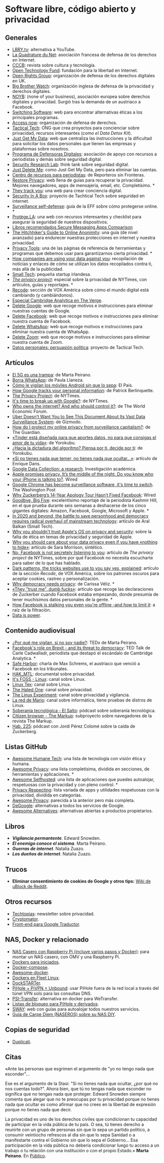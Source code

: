# Software libre, código abierto y privacidad

## Generales

- [LBRY.tv](https://lbry.com/): alternativa a YouTube.
- [La Quadrature du Net](https://www.laquadrature.net/es/): asociación francesa de defensa de los derechos en Internet.
- [CCCB](http://lab.cccb.org/es/que-es/): revista sobre cultura y tecnología.
- [Open Technology Fund](https://www.opentech.fund/): fundación para la libertad en Internet.
- [Open Rights Group](https://www.openrightsgroup.org/): organización de defensa de los derechos digitales en UK.
- [Big Brother Watch](https://bigbrotherwatch.org.uk/): organización inglesa de defensa de la privacidad y derechos digitales.
- [NOYB](https://noyb.eu/): (none of your business), asociación europea sobre derechos digitales y privacidad. Surgió tras la demanda de un austriaco a Facebook.
- [Switching Software](https://swiso.org/): web para encontrar alternativas éticas a los principales programas.
- [Access now](https://www.accessnow.org/): organización de defensa de derechos.
- [Tactical Tech](https://tacticaltech.org): ONG que crea proyectos para concienciar sobre privacidad, recursos interesantes (*como el Data Detox Kit*).
- [Just Get My Data](https://justgetmydata.com/es): web que centraliza las instrucciones y la dificultad para solicitar los datos personales que tienen las empresas y plataformas sobre nosotros.
- [Programa de Defensoras Digitales](https://www.digitaldefenders.org/es/bienvenida/): asociación de apoyo con recursos a periodistas y demás sobre seguridad digital.
- [Security Research Lab](https://srlabs.de/): think tank sobre seguridad digital.
- [Just Delete Me](https://justdeleteme.xyz/es): como Just Get My Data, pero para eliminar las cuentas.
- [Centro de recursos para periodistas](https://helpdesk.rsf.org/): de Reporteros sin Fronteras.
- [Restore Privacy](https://restoreprivacy.com): web llena de guías para recuperar la privacidad. Mejores navegadores, apps de mensajería, email, etc. Completísimo. *
- [They track you](https://theytrackyou.com/): una web para crear conciencia digital.
- [Security In A Box](https://securityinabox.org/en/): proyecto de Tachtical Tech sobre seguridad en internet.
- [Surveillance self-defense](https://ssd.eff.org/): guía de la EFF sobre cómo protegerse online. *
- [Protége.LA](https://protege.la/): una web con recursos interesantes y checklist para asegurar la seguridad de nuestros dispositivos.
- [Libros recomendados Secure Messaging Apps Comparison](https://www.securemessagingapps.com/books/)
- [The Hitchhiker's Guide to Online Anonimity](https://anonymousplanet.github.io/thgtoa/guide.html): una guía (de nivel avanzado) para endurecer nuestras protecciones en internet y nuestra privacidad.
- [Privacy Tools](https://privacytools.io/): una de las páginas de referencia de herramientas y programas que debemos usar para garantizarnos cierta privacidad. *
- [How companies are using your data against you](https://www.cupwire.com/data-abuse/): recopilación de noticias y enlaces de cómo se utilizan los datos recopilados contra ti, más allá de la publicidad.
- [Small Tech](https://small-tech.org/): pequeña startup irlandesa.
- [*The privacy project*](https://www.nytimes.com/interactive/2019/opinion/internet-privacy-project.html): especial sobre la privacidad de NYTimes, con artículos, guías y reportajes. *
- [Recode](https://www.vox.com/recode): sección de VOX América sobre cómo el mundo digital está cambiando (y cambiándonos).
- [Especial Cambridge Analytica en The Verge](https://www.theverge.com/2018/4/10/17165130/facebook-cambridge-analytica-scandal).
- [Delete Google](https://deletegoogle.com/): web que recoge motivos e instrucciones para eliminar nuestras cuentas de Google.
- [Delete Facebook](https://deletefacebook.com/): web que recoge motivos e instrucciones para eliminar nuestra cuenta de Facebook.
- [Delete WhatsApp](https://deletewhatsapp.com/): web que recoge motivos e instrucciones para eliminar nuestra cuenta de WhatsApp.
- [Delete Zoom](https://deletezoom.com/): web que recoge motivos e instrucciones para eliminar nuestra cuenta de Zoom.
- [Datos personales: persuasión política](https://ourdataourselves.tacticaltech.org/posts/datos-personales-es/): proyecto de Tactical Tech.

## Artículos

- [El 5G es una trampa](https://www.elconfidencial.com/tecnologia/2019-06-12/marta-peirano-5g-facebook-google-huawei-enemigo-conoce_2066566/): de Marta Peirano.
- [Borra WhatsApp](https://www.elconfidencial.com/tecnologia/2019-02-21/whatsapp-facebook-google-privacidad-lopd-956_1837634/): de Paula Llaneza.
- [Cómo le vigilan los móviles Android sin que lo sepa](https://elpais.com/tecnologia/2019/03/17/actualidad/1552777491_649804.html): El País.
- [How Google tracks your personal information](https://medium.com/s/story/the-complete-unauthorized-checklist-of-how-google-tracks-you-3c3abc10781d): de Patrick Berlinquette.
- [The Privacy Project](https://www.nytimes.com/interactive/2019/opinion/internet-privacy-project.html): de NYTimes.
- [It's time to break up with Google?](https://www.nytimes.com/2017/04/22/opinion/sunday/is-it-time-to-break-up-google.html): de NYTimes.
- [Who owns the internet? And who should control it?](https://www.weforum.org/agenda/2016/08/who-owns-the-internet-and-who-should-control-it): de The World Economic Forum.
- [Uber Doesn’t Want You to See This Document About Its Vast Data Surveillance System](https://gizmodo.com/uber-doesn-t-want-you-to-see-this-document-about-its-va-1795151637): de Gizmodo.
- [How do I protect my online privacy from surveillance capitalism?](https://www.theguardian.com/world/askjack/2019/dec/05/how-do-i-protect-my-online-privacy-from-surveillance-capitalism): de The Guardian.
- [«Tinder está diseñada para que aportes datos, no para que consigas el amor de tu vida»](https://www.yorokobu.es/love-me-tinder/): de Yorokubu.
- [¿Hacia la dictadura del algoritmo? Piensa por ti, decide por ti](https://www.yorokobu.es/hacia-la-dictadura-del-algoritmo-piensa-por-ti-elige-por-ti-decide-por-ti/): de Yorokubu.
- [«Si no tienes nada que temer, no tienes nada que ocultar...»](https://www.enriquedans.com/2013/06/si-no-tienes-nada-que-ocultar-no-tienes-nada-que-temer.html): artículo de Enrique Dans.
- [Google Data Collection: a research](https://www.ftc.gov/system/files/documents/public_comments/2018/08/ftc-2018-0074-d-0018-155525.pdf). Investigación académica.
- [Apple promises privacy. It’s the middle of the night. Do you know who your iPhone is talking to?](https://www.washingtonpost.com/technology/2019/05/28/its-middle-night-do-you-know-who-your-iphone-is-talking/). Wired
- [Google Chrome has become surveillance software, it's time to switch](https://www.washingtonpost.com/technology/2019/06/21/google-chrome-has-become-surveillance-software-its-time-switch/). The Washington Post
- [Why Zuckerberg’s 14-Year Apology Tour Hasn’t Fixed Facebook](https://www.wired.com/story/why-zuckerberg-15-year-apology-tour-hasnt-fixed-facebook/): Wired
- [Goodbye, Big Five](https://gizmodo.com/c/goodbye-big-five): excelentísimo reportaje de la periodista Kashmir Hill, en el que prueba durante seis semanas a deshacerse de los cinco gigantes digitales: Amazon, Facebook, Google, Microsoft y Apple. *
- [In 2020 and beyond, the battle to save personhood and democracy requires radical overhaul of mainstream technology](https://ar.al/2020/01/01/in-2020-and-beyond-the-battle-to-save-personhood-and-democracy-requires-a-radical-overhaul-of-mainstream-technology/): artículo de Aral Balkan (Small Tech).
- [Why you shouldn't trust Apple's OS on privacy and security](https://gist.github.com/iosecure/357e724811fe04167332ef54e736670d): sobre la falta de ética en temas de privacidad y seguridad de Apple.
- [Why you should care about your data privacy even if you have «nothing to hide»](https://www.vox.com/recode/22250897/facebook-data-privacy-collection-algorithms-extremism): artículo de Sara Morrison, sintético.
- [No, Facebook is not secretely listening to you](https://www.nytimes.com/2019/08/20/opinion/facebook-privacy.html): artículo de *The privacy project* de NYTimes, sobre por qué Facebook no necesita escucharte para saber de lo que has hablado.
- [Dark patterns, the tricks websites use to you say yes, explained](https://www.vox.com/recode/22351108/dark-patterns-ui-web-design-privacy): artículo de la sección *Recode*, de VOX América, sobre los patrones oscuros para aceptar cookies, rastreo y personalización.
- [Why democracy needs privacy](https://bostonreview.net/science-nature-politics/carissa-veliz-power-privacy): de Carissa Véliz. *
- [«They "trust me", dumb fucks»](https://www.businessinsider.com/well-these-new-zuckerberg-ims-wont-help-facebooks-privacy-problems-2010-5?international=true&r=US&IR=T): artículo que recoge las declaraciones de Zuckerber cuando Facebook estaba empezando, donde presumía de tener muchísimos datos personales de la gente. *
- [How Facebook is stalking you even you're offline -and how to limit it](https://medium.com/technology-hits/facebook-is-stalking-you-and-how-to-limit-it-e271456cbe23): a raíz de la filtración.
- [Data is power](https://www.foreignaffairs.com/articles/united-states/2021-04-16/data-power-new-rules-digital-age).

## Contenido audiovisual

- [¿Por qué me vigilan, si no soy nadie?](https://www.youtube.com/watch?v=NPE7i8wuupk): TEDx de Marta Peirano.
- [Facebook's role on Brexit - and its threat to democracy](https://www.youtube.com/watch?v=OQSMr-3GGvQ): TED Talk de Carle Cadwalladr, periodista que destapó el escándalo de Cambridge Analytica. *
- [Safe Harbor](https://media.ccc.de/v/32c3-7513-safe_harbor#t=808): charla de Max Schrems, el austriaco que venció a Facebook en los tribunales.
- [HAK_MTL](https://m.imdb.com/title/tt10353560/): documental sobre privacidad.
- [It's FOSS - Linux](https://m.youtube.com/c/Itsfoss/): canal sobre Linux.
- [Linux Tex](https://m.youtube.com/c/LinuxTex/): canal sobre Linux.
- [The Hated One](https://m.youtube.com/channel/UCjr2bPAyPV7t35MvcgT3W8Q): canal sobre privacidad.
- [The Linux Experiment](https://m.youtube.com/watch?v=Rwg9a6kjrZs): canal sobre privacidad y vigilancia.
- [La red de Mario](https://www.youtube.com/c/LareddeMario/about): canal sobre informática, tiene pruebas de distros de Linux.
- [Soberanía tecnológica - El Salto](https://www.elsaltodiario.com/consultorio-de-soberania-tecnologica/podcast-or-consultorio-de-soberania-tecnologica-4-correo-electronico): pódcast sobre soberanía tecnológica.
- [Citizen browser - The Markup](https://themarkup.org/citizenbrowser): subproyecto sobre navegadores de la revista The Markup.
- [Hab. 225](https://open.spotify.com/episode/1mmmnYuOtwzl5M2pEl9One?si=jVaTNvWIQLG7ts8AurcOgA): pódcast con Jordi Pérez Colomé sobre la caída de Zuckerberg.

## Listas GitHub

- [Awesome Humane Tech](https://github.com/humanetech-community/awesome-humane-tech): una lista de tecnología con visión ética y humana.
- [Awesome Privacy](https://github.com/pluja/awesome-privacy): una lista completísima, dividida en secciones, de herramientas y aplicaciones. *
- [Awesome Selfhosted](https://github.com/awesome-selfhosted/awesome-selfhosted): una lista de aplicaciones que puedes autoalojar, respetuosas con la privacidad y con pleno control. *
- [Privacy Respecting](https://github.com/nikitavoloboev/privacy-respecting): lista variada de apps y utilidades respetuosas con la privacidad, dividida en categorías.
- [Awesome Privacy](https://github.com/KevinColemanInc/awesome-privacy): parecida a la anterior pero más completa.
- [DeGoogle](https://github.com/tycrek/degoogle): alternativas a todos los servicios de Google.
- [Awesome Alternatives](https://gitlab.com/linuxcafefederation/awesome-alternatives?1): alternativas abiertas a productos propietarios.

## Libros

- ***Vigilancia permantente***. Edward Snowden.
- ***El enemigo conoce el sistema***. Marta Peirano.
- ***Guerras de internet***. Natalia Zuazo.
- ***Los dueños de internet***. Natalia Zuazo.

## Trucos

- **Eliminar consentimiento de cookies de Google y otros tips:** [Wiki de uBlock de Reddit](https://www.reddit.com/r/uBlockOrigin/wiki/solutions).

## Otros recursos

- [Techtopias](https://techtopias.com/): newsletter sobre privacidad.
- [Cryptomator](https://cryptomator.org/downloads/).
- [Front-end para Google Traductor](https://translate.metalune.xyz/?).

## NAS, Docker y relacionado

- [NAS Casero con Raspberry Pi (incluye varios pasos y Docker)](https://diario.mosqueteroweb.eu/2020/11/nas-casero-con-una-raspberry-pi-o-un.html): para montar un NAS casero, con OMV y una Raspberry Pi.
- [Dockers para iniciados](https://www.reddit.com/r/selfhosted/comments/mdshuv/lets_make_some_newbies_life_better_and_post_a_few/).
- [Docker-compose](https://github.com/bearlikelion/docker-compose).
- [Awesome-docker](https://github.com/docker/awesome-compose).
- [Dockers en Fleet Linux](https://fleet.linuxserver.io/).
- [DockSTARTer](https://dockstarter.com/).
- [PiHole + PiVPN + Unbound](https://blog.crankshafttech.com/2021/03/how-to-setup-pihole-pivpn-unbound.html): usar PiHole fuera de la red local a través del túnel VPN solo para las consultas DNS.
- [PSI-Transfer](https://github.com/psi-4ward/psitransfer): alternativa en docker para WeTransfer.
- [Listas de bloqueo para PiHole y derivados](https://firebog.net/).
- [SWAY](https://beta.swayme.xyz/): web con guías para autoalojar todos nuestros servicios.
- [Guía de Carpe Diem (NASEROS) sobre su NAS DIY](https://telegra.ph/NAS-OverKiller-porque-simplemente-mejor-nunca-es-suficiente-02-16). 

## Copias de seguridad

- [Duplicati](https://www.duplicati.com/).

## Citas

«Ante las personas que esgrimen el argumento de "yo no tengo nada que esconder"...

Ese es el argumento de la Stasi: "Si no tienes nada que ocultar, ¿por qué no nos cuentas todo?". Ahora bien, que tú no tengas nada que esconder no significa que no tengas nada que proteger. Edward Snowden siempre comenta que alegar que no te preocupas por tu privacidad porque no tienes nada que ocultar es como afirmar que no crees en la libertad de expresión porque no tienes nada que decir.

La privacidad es uno de los derechos civiles que condicionan tu capacidad de participar en la vida pública de tu país. O sea, tú tienes derecho a reunirte con un grupo de personas sin que lo sepa un partido político, a consumir veintiocho refrescos al día sin que lo sepa Sanidad o a manifestarte contra el Gobierno sin que lo sepa el Gobierno… Esa participación en la vida pública no debería condicionar luego tu acceso a un trabajo o tu relación con una institución o con el propio Estado.» **Marta Peirano**. En [Público](https://www.publico.es/entrevistas/marta-peirano-coronavirus-control-social-nuevas-tecnologias-aplicaciones-manifestaciones-derechos.html).

